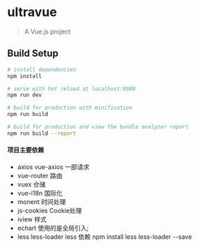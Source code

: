 # ultravue

> A Vue.js project

## Build Setup

``` bash
# install dependencies
npm install

# serve with hot reload at localhost:8080
npm run dev

# build for production with minification
npm run build

# build for production and view the bundle analyzer report
npm run build --report
```
#### 项目主要依赖

* axios vue-axios 一部请求
* vue-router  路由
* vuex   仓储
* vue-i18n  国际化
* monent    时间处理
* js-cookies  Cookie处理
* iview  样式
* echart  使用的是全局引入;
* less less-loader  less 依赖  npm install less less-loader --save
